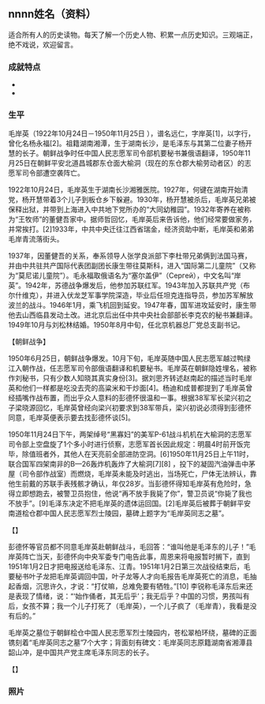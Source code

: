 ## nnnn姓名（资料）

适合所有人的历史读物。每天了解一个历史人物、积累一点历史知识。三观端正，绝不戏说，欢迎留言。  

### 成就特点

- ​
- ​


### 生平

毛岸英（1922年10月24日－1950年11月25日 ），谱名远仁，字岸英[1]，以字行，曾化名杨永福[2]。祖籍湖南湘潭，生于湖南长沙，是毛泽东与其第二位妻子杨开慧的长子。朝鲜战争时任中国人民志愿军司令部机要秘书兼俄语翻译，1950年11月25日在朝鲜平安北道昌城郡东仓面大榆洞（现在的东仓郡大榆劳动者区）的志愿军司令部遭空袭阵亡。



1922年10月24日，毛岸英生于湖南长沙湘雅医院。1927年，何键在湖南开始清党，杨开慧带着3个儿子到板仓乡下躲避。1930年，杨开慧被杀后，毛岸英兄弟被保释出狱，并带到上海进入中共地下党所办的“大同幼稚园”。1932年寄养在被称为“王牧师”的董健吾家中。据师哲回忆，毛岸英后来告诉他，他们经常要做家务，并常挨打。[2]1933年，中共中央迁往江西省瑞金，经济资助中断，毛岸英和弟弟毛岸青流落街头。

1937年，因董健吾的关系，奉系领导人张学良派部下李杜带兄弟俩到法国马赛，并由中共驻共产国际代表团副团长康生带往莫斯科，进入“国际第二儿童院”（又称为“莫尼诺儿童院”）。毛永福取俄语名为“塞尔盖伊”（Сергей），中文名叫“岸英”。1942年，苏德战争爆发后，他参加苏联红军。1943年加入苏联共产党（布尔什维克），并进入伏龙芝军事学院深造，毕业后任坦克连指导员，参加苏军解放波兰的战斗。1946年1月，乘飞机回到延安。1947年春，国军进攻延安时，康生带他去山西临县发动土改。进北京后出任中共中央社会部部长李克农的秘书兼翻译。1949年10月与刘松林结婚。1950年8月中旬，任北京机器总厂党总支副书记。



【朝鲜战争】

1950年6月25日，朝鲜战争爆发。10月下旬，毛岸英随中国人民志愿军越过鸭绿江入朝作战，任志愿军司令部俄语翻译和机要秘书。毛岸英在朝鲜隐姓埋名，被称作刘秘书，只有少数人知晓其真实身份[3]。据刘思齐转述赵南起的描述当时毛岸英和他们一样都是吃没去壳的高粱米和干炒面[4]。杨迪和成普都提到了毛岸英曾经插嘴作战布置，而出乎众人意料的彭德怀很温和一事。根据38军军长梁兴初之子梁晓源回忆，毛岸英曾经向梁兴初要求到38军带兵，梁兴初说必须得到彭德怀同意，毛岸英便表示要去找彭德怀谈[5]。

1950年11月24日下午，两架绰号“黑寡妇”的美军P-61战斗机机在大榆洞的志愿军司令部上空盘旋了1个多小时进行侦察，志愿军首长因此规定：明晨4时前开饭完毕，除值班者外，其他人在天亮前全部进防空洞。[6]1950年11月25日上午11时，联合国军四架南非的B—26轰炸机轰炸了大榆洞[7][8] ，投下的凝固汽油弹击中茅屋（司令部作战室）而燃烧，毛岸英未能及时逃出，当场死亡，尸体无法辨认，靠他生前戴的苏联手表残骸才确认，年仅28岁。当彭德怀得知毛岸英有危险时，急得立即想跑去，被警卫员抱住，他说“再不放手我毙了你”，警卫员说“你毙了我也不放手”。[9]毛泽东决定不把毛岸英的遗体运回国。[2]毛岸英后被葬于朝鲜平安南道桧仓郡中国人民志愿军烈士陵园，墓碑上题字为“毛岸英同志之墓”。

【】

彭德怀等官员都不同意毛岸英赴朝鲜战斗，毛回答：“谁叫他是毛泽东的儿子！”毛岸英阵亡当天，彭德怀向中央军委专门电告此事，周恩来将电报暂时搁下，直到1951年1月2日才把电报送给毛泽东、江青。1951年1月2日第三次战役结束后，毛要秘书叶子龙把毛岸英调回中国，叶子龙等人才向毛报告毛岸英死亡的消息，毛抽起香烟，沉思许久，才说：“打仗嘛，总难免要有牺牲。”[10]
李锐称毛泽东后来还是表现了情绪，说：“‘始作俑者，其无后乎’；我无后乎？中国的习惯，男孩叫有后，女孩不算；我一个儿子打死了（毛岸英），一个儿子疯了（毛岸青），我看是没有后的。”



毛岸英之墓位于朝鲜桧仓中国人民志愿军烈士陵园内，苍松翠柏环绕，墓碑的正面镌刻着“毛岸英同志之墓”7个大字；背面刻有碑文：毛岸英同志原籍湖南省湘潭县韶山冲，是中国共产党主席毛泽东同志的长子。



【】

### 照片

